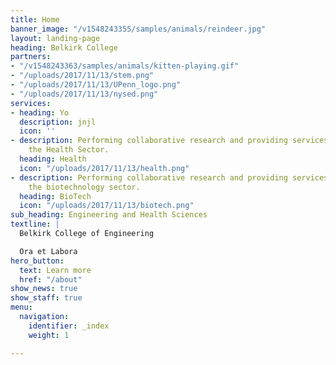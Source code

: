 ```yaml
---
title: Home
banner_image: "/v1548243355/samples/animals/reindeer.jpg"
layout: landing-page
heading: Belkirk College
partners:
- "/v1548243363/samples/animals/kitten-playing.gif"
- "/uploads/2017/11/13/stem.png"
- "/uploads/2017/11/13/UPenn_logo.png"
- "/uploads/2017/11/13/nysed.png"
services:
- heading: Yo
  description: jnjl
  icon: ''
- description: Performing collaborative research and providing services to support
    the Health Sector.
  heading: Health
  icon: "/uploads/2017/11/13/health.png"
- description: Performing collaborative research and providing services to support
    the biotechnology sector.
  heading: BioTech
  icon: "/uploads/2017/11/13/biotech.png"
sub_heading: Engineering and Health Sciences
textline: |
  Belkirk College of Engineering

  Ora et Labora
hero_button:
  text: Learn more
  href: "/about"
show_news: true
show_staff: true
menu:
  navigation:
    identifier: _index
    weight: 1

---
```

